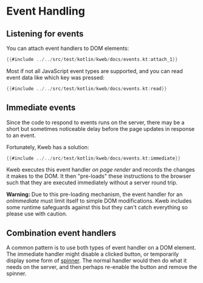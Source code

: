 # Event Handling

## Listening for events

You can attach event handlers to DOM elements:

```kotlin
{{#include ../../src/test/kotlin/kweb/docs/events.kt:attach_1}}
```

Most if not all JavaScript event types are supported, and you can read
event data like which key was pressed:

```kotlin
{{#include ../../src/test/kotlin/kweb/docs/events.kt:read}}
```

## Immediate events

Since the code to respond to events runs on the server, there may be a
short but sometimes noticeable delay before the page updates in response
to an event.

Fortunately, Kweb has a solution:

```kotlin
{{#include ../../src/test/kotlin/kweb/docs/events.kt:immediate}}
```

Kweb executes this event handler *on page render* and records the
changes it makes to the DOM. It then \"pre-loads\" these instructions to
the browser such that they are executed immediately without a server
round trip.

**Warning:** Due to this pre-loading mechanism, the event handler for an
*onImmediate* must limit itself to simple DOM modifications. Kweb
includes some runtime safeguards against this but they can't catch
everything so please use with caution.

## Combination event handlers

A common pattern is to use both types of event handler on a DOM element.
The immediate handler might disable a clicked button, or temporarily
display some form of [spinner](https://loading.io/css/). The normal
handler would then do what it needs on the server, and then perhaps
re-enable the button and remove the spinner.
